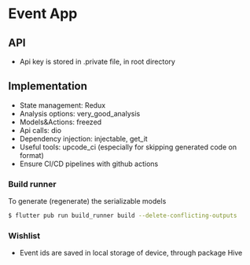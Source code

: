 # Event App

## API

- Api key is stored in .private file, in root directory

## Implementation

- State management: Redux
- Analysis options: very_good_analysis
- Models&Actions: freezed
- Api calls: dio
- Dependency injection: injectable, get_it
- Useful tools: upcode_ci (especially for skipping generated code on format)
- Ensure CI/CD pipelines with github actions

### Build runner

To generate (regenerate) the serializable models

```bash
$ flutter pub run build_runner build --delete-conflicting-outputs
```

### Wishlist

- Event ids are saved in local storage of device, through package Hive 